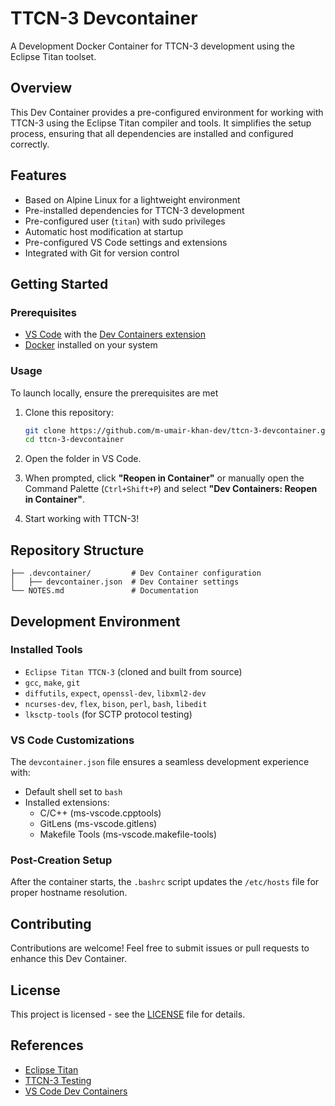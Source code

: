 # TTCN-3 Devcontainer

A Development Docker Container for TTCN-3 development using the Eclipse Titan toolset.

## Overview

This Dev Container provides a pre-configured environment for working with TTCN-3 using the Eclipse Titan compiler and tools. It simplifies the setup process, ensuring that all dependencies are installed and configured correctly.

## Features

- Based on Alpine Linux for a lightweight environment
- Pre-installed dependencies for TTCN-3 development
- Pre-configured user (`titan`) with sudo privileges
- Automatic host modification at startup
- Pre-configured VS Code settings and extensions
- Integrated with Git for version control

## Getting Started

### Prerequisites

- [VS Code](https://code.visualstudio.com/) with the [Dev Containers extension](https://marketplace.visualstudio.com/items?itemName=ms-vscode-remote.remote-containers)
- [Docker](https://www.docker.com/) installed on your system

### Usage
To launch locally, ensure the prerequisites are met


1. Clone this repository:
   ```sh
   git clone https://github.com/m-umair-khan-dev/ttcn-3-devcontainer.git
   cd ttcn-3-devcontainer
   ```

2. Open the folder in VS Code.

3. When prompted, click **"Reopen in Container"** or manually open the Command Palette (`Ctrl+Shift+P`) and select **"Dev Containers: Reopen in Container"**.

4. Start working with TTCN-3!

## Repository Structure

```
├── .devcontainer/         # Dev Container configuration
│   ├── devcontainer.json  # Dev Container settings
└── NOTES.md               # Documentation
```

## Development Environment

### Installed Tools

- `Eclipse Titan TTCN-3` (cloned and built from source)
- `gcc`, `make`, `git`
- `diffutils`, `expect`, `openssl-dev`, `libxml2-dev`
- `ncurses-dev`, `flex`, `bison`, `perl`, `bash`, `libedit`
- `lksctp-tools` (for SCTP protocol testing)

### VS Code Customizations

The `devcontainer.json` file ensures a seamless development experience with:

- Default shell set to `bash`
- Installed extensions:
  - C/C++ (ms-vscode.cpptools)
  - GitLens (ms-vscode.gitlens)
  - Makefile Tools (ms-vscode.makefile-tools)

### Post-Creation Setup

After the container starts, the `.bashrc` script updates the `/etc/hosts` file for proper hostname resolution.

## Contributing

Contributions are welcome! Feel free to submit issues or pull requests to enhance this Dev Container.

## License

This project is licensed - see the [LICENSE](LICENSE) file for details.

## References

- [Eclipse Titan](https://www.eclipse.org/titan/)
- [TTCN-3 Testing](https://en.wikipedia.org/wiki/Testing_and_Test_Control_Notation)
- [VS Code Dev Containers](https://code.visualstudio.com/docs/remote/containers)
